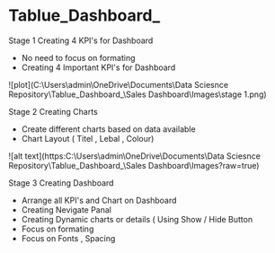# Tablue_Dashboard_
 
 Stage 1  Creating 4 KPI's for Dashboard
 - No need to focus on formating
 - Creating 4 Important KPI's for Dashboard
 
 ![plot](C:\Users\admin\OneDrive\Documents\Data Sciesnce Repository\Tablue_Dashboard_\Sales Dashboard\Images\stage 1.png)

 
 Stage 2 Creating Charts
 - Create different charts based on data available
 - Chart Layout ( Titel , Lebal , Colour)
 
 ![alt text](https:C:\Users\admin\OneDrive\Documents\Data Sciesnce Repository\Tablue_Dashboard_\Sales Dashboard\Images?raw=true)
 
 Stage 3 Creating Dashboard
 - Arrange all KPI's and Chart on Dashboard
 - Creating Nevigate Panal
 - Creating Dynamic charts or details ( Using Show / Hide Button
 - Focus on formating
 - Focus on Fonts , Spacing
